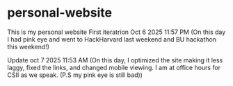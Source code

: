 # personal-website
This is my personal website
First iteratrion Oct 6 2025 11:57 PM (On this day I had pink eye and went to HackHarvard last weekend and BU hackathon this weekend!)

Update oct 7 2025 11:53 AM (On this day, I optimized the site making it less laggy, fixed the links, and changed mobile viewing. I am at office hours for CSII as we speak. (P.S my pink eye is still bad))